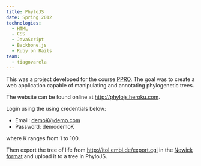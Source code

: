 ```yaml
---
title: PhyloJS
date: Spring 2012
technologies:
  - HTML
  - CSS
  - JavaScript
  - Backbone.js
  - Ruby on Rails
team:
  - tiagovarela
---
```

This was a project developed for the course [PPRO]. The goal was to create
a web application capable of manipulating and annotating phylogenetic trees.

The website can be found online at <http://phylojs.heroku.com>.

Login using the using credentials below:

 - Email: demoK@demo.com
 - Password: demodemoK

where K ranges from 1 to 100.

Then export the tree of life from <http://itol.embl.de/export.cgi> in the
[Newick format] and upload it to a tree in PhyloJS.

[PPRO]: https://sigarra.up.pt/feup/pt/ucurr_geral.ficha_uc_view?pv_ocorrencia_id=272445
[Newick format]: http://en.wikipedia.org/wiki/Newick_format

